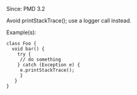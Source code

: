 Since: PMD 3.2

Avoid printStackTrace(); use a logger call instead.

Example(s):
```
class Foo {
  void bar() {
    try {
     // do something
    } catch (Exception e) {
     e.printStackTrace();
     }
   }
}
```
